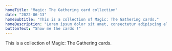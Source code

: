 ```yaml
---
homeTitle: "Magic: The Gathering card collection"
date: "2022-06-13"
homeSubtitle: "This is a collection of Magic: The Gathering cards."
homeDescription: "Lorem ipsum dolor sit amet, consectetur adipiscing elit. Sed non risus. Suspendisse lectus tortor, dignissim sit amet, adipiscing nec, ultricies sed, dolor. Cras elementum ultrices diam. Maecenas ligula massa, varius a, semper congue, euismod non, mi. Proin porttitor, orci nec nonummy molestie, enim est eleifend mi, non fermentum diam nisl sit amet erat. Duis semper. Duis arcu massa, scelerisque vitae, consequat in, pretium a, enim. Pellentesque congue. Ut in risus volutpat libero pharetra tempor. Cras vestibulum bibendum augue."
buttonText: "Show me the cards !"
---
```


This is a collection of Magic: The Gathering cards. 